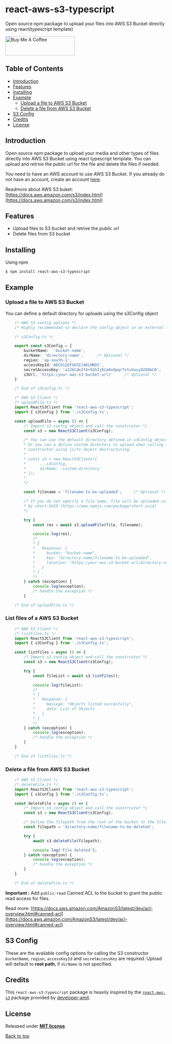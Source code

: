 # react-aws-s3-typescript

Open source npm package to upload your files into AWS S3 Bucket directly using react(typescript template)

<a href="https://www.buymeacoffee.com/nimper" target="_blank"><img src="https://cdn.buymeacoffee.com/buttons/v2/default-yellow.png" alt="Buy Me A Coffee" style="height: 60px !important;width: 217px !important;" ></a>

## Table of Contents

- [Introduction](#introduction)
- [Features](#features)
- [Installing](#installing)
- [Example](#example)
    - [Upload a file to AWS S3 Bucket](#upload-a-file-to-aws-s3-bucket)
    - [Delete a file from AWS S3 Bucket](#delete-a-file-from-aws-s3-bucket)
- [S3 Config](#s3-config)
- [Credits](#credits)
- [License](#license)


## Introduction

Open source npm package to upload your media and other types of files directly into AWS S3 Bucket using react typescript template. You can upload and retrive the public url for the file and delete the files if needed.

You need to have an AWS account to use AWS S3 Bucket. If you already do not have an account, create an account [here](https://console.aws.amazon.com).

Readmore about AWS S3 buket: [https://docs.aws.amazon.com/s3/index.html](https://docs.aws.amazon.com/s3/index.html)

## Features

- Upload files to S3 bucket and retrive the public url
- Delete files from S3 bucket

## Installing

Using npm

```bash
$ npm install react-aws-s3-typescript
```

## Example

### Upload a file to AWS S3 Bucket

You can define a default directory for uploads using the s3Config object

```typescript
    /* AWS S3 config options */
    /* Highly recommended to declare the config object in an external file import it when needed */

    /* s3Config.ts */

    export const s3Config = {
        bucketName:  'bucket-name',
        dirName: 'directory-name',      /* Optional */
        region: 'ap-south-1',
        accessKeyId:'ABCD12EFGH3IJ4KLMNO5',
        secretAccessKey: 'a12bCde3f4+5GhIjKLm6nOpqr7stuVwxy8ZA9bC0',
        s3Url: 'https:/your-aws-s3-bucket-url/'     /* Optional */
    }

    /* End of s3Config.ts */
```

```typescript
    /* AWS S3 Client */
    /* uploadFile.ts */
    import ReactS3Client from 'react-aws-s3-typescript';
    import { s3Config } from './s3Config.ts';

    const uploadFile = async () => {
        /* Import s3 config object and call the constrcutor */
        const s3 = new ReactS3Client(s3Config);

        /* You can use the default directory defined in s3Config object
        * Or you can a define custom directory to upload when calling the
        * constructor using js/ts object destructuring.
        * 
        * const s3 = new ReactS3Client({
        *      ...s3Config,
        *      dirName: 'custom-directory'
        * });
        * 
        */

        const filename = 'filename-to-be-uploaded';     /* Optional */

        /* If you do not specify a file name, file will be uploaded using uuid generated 
        * by short-UUID (https://www.npmjs.com/package/short-uuid)
        */

        try {
            const res = await s3.uploadFile(file, filename);

            console.log(res);
            /*
            * {
            *   Response: {
            *     bucket: "bucket-name",
            *     key: "directory-name/filename-to-be-uploaded",
            *     location: "https:/your-aws-s3-bucket-url/directory-name/filename-to-be-uploaded"
            *   }
            * }
            */
        } catch (exception) {
            console.log(exception);
            /* handle the exception */
        }

    /* End of uploadFile.ts */
```

### List files of a AWS S3 Bucket

```typescript
    /* AWS S3 Client */
    /* listFiles.ts */
    import ReactS3Client from 'react-aws-s3-typescript';
    import { s3Config } from './s3Config.ts';

    const listFiles = async () => {
        /* Import s3 config object and call the constrcutor */
        const s3 = new ReactS3Client(s3Config);

        try {
            const fileList = await s3.listFiles();

            console.log(fileList);
            /*
            * {
            *   Response: {
            *     message: "Objects listed succesfully",
            *     data: List of Objects
            *   }
            * }
            */
        } catch (exception) {
            console.log(exception);
            /* handle the exception */
        }
    }

    /* End of listFiles.ts */
```

### Delete a file from AWS S3 Bucket

```typescript
    /* AWS S3 Client */
    /* deleteFile.ts */
    import ReactS3Client from 'react-aws-s3-typescript';
    import { s3Config } from './s3Config.ts';

    const deleteFile = async () => {
        /* Import s3 config object and call the constrcutor */
        const s3 = new ReactS3Client(s3Config);

        /* Define the filepath from the root of the bucket to the file to be deleted */
        const filepath = 'directory-name/filename-to-be-deleted';

        try {
            await s3.deleteFile(filepath);

            console.log('File deleted');
        } catch (exception) {
            console.log(exception);
            /* handle the exception */
        }
    }

    /* End of deleteFile.ts */
```

__Important :__ Add `public-read` Canned ACL to the bucket to grant the public read access for files.

Read more: [https://docs.aws.amazon.com/AmazonS3/latest/dev/acl-overview.html#canned-acl](https://docs.aws.amazon.com/AmazonS3/latest/dev/acl-overview.html#canned-acl)

## S3 Config

These are the available config options for calling the S3 constructor `bucketName`, `region`, `accessKeyId` and `secretAccessKey` are required. Upload will default to __root path__, if `dirName` is not specified.

## Credits

This `react-aws-s3-typescript` package is heavily inspired by the [`react-aws-s3`](https://www.npmjs.com/package/react-aws-s3) package provided by [developer-amit](https://www.npmjs.com/~developer-amit).

## License

Released under [__MIT license__](https://opensource.org/licenses/MIT).

[Back to top](#table-of-contents)


